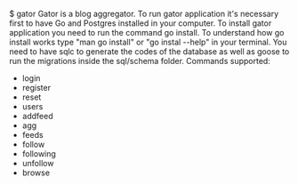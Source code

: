 $ gator
Gator is a blog aggregator.
To run gator application it's necessary first to have Go and Postgres installed in your computer. To install gator application you need to run the command go install. To understand how go install works type "man go install" or "go instal --help" in your terminal. You need to have sqlc to generate the codes of the database as well as goose to run the migrations inside the sql/schema folder.
Commands supported:
- login
- register
- reset 
- users
- addfeed
- agg
- feeds
- follow
- following
- unfollow 
- browse
